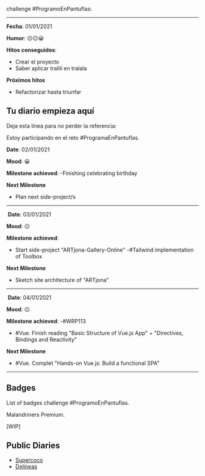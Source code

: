 challenge #ProgramoEnPantuflas:

---

**Fecha**: 01/01/2021

**Humor**: ☹️😐😀

**Hitos conseguidos**:

*   Crear el proyecto
*   Saber aplicar tralili en tralala

**Próximos hitos**

*   Refactorizar hasta triunfar

## **Tu diario empieza aquí**

Deja esta línea para no perder la referencia:

Estoy participando en el reto #ProgramaEnPantuflas.

**Date**: 02/01/2021

**Mood**: 😀

**Milestone achieved**:
-Finishing celebrating birthday

**Next Milestone**
- Plan next side-project/s

---
​
**Date**: 03/01/2021

**Mood**: 😐

**Milestone achieved**:
- Start side-project "ARTjona-Gallery-Online"
-#Tailwind implementation of Toolbox

**Next Milestone**
- Sketch site architecture of "ARTjona"

---
​
**Date**: 04/01/2021

**Mood**: 😐

**Milestone achieved**:
-#WRP113
- #Vue. Finish reading "Basic Structure of Vue.js App" + "Directives, Bindings and Reactivity"  

**Next Milestone**
- #Vue. Complet "Hands-on Vue.js: Build a functional SPA"

---
## **Badges**

List of badges challenge #ProgramoEnPantuflas.

Malandriners Premium.

\[WIP\]

## **Public Diaries**

*   [Supercoco](https://github.com/delineas/supercoco-programa-en-pantuflas)
*   [Delineas](https://github.com/delineas/programa-en-pantuflas)
